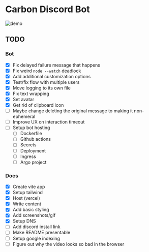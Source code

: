 # Carbon Discord Bot

![demo](recordings/demo.gif)

## TODO

### Bot

- [x] Fix delayed failure message that happens
- [x] Fix weird `node --watch` deadlock
- [x] Add additional customization options
- [x] Test/fix flow with multiple users
- [x] Move logging to its own file
- [x] Fix text wrapping
- [x] Set avatar
- [x] Get rid of clipboard icon
- [ ] Maybe change deleting the original message to making it non-ephemeral
- [ ] Improve UX on interaction timeout
- [ ] Setup bot hosting
    - [ ] Dockerfile
    - [ ] Github actions
    - [ ] Secrets
    - [ ] Deployment
    - [ ] Ingress
    - [ ] Argo project

### Docs

- [x] Create vite app
- [x] Setup tailwind
- [x] Host (vercel)
- [x] Write content
- [x] Add basic styling
- [x] Add screenshots/gif
- [x] Setup DNS
- [ ] Add discord install link
- [ ] Make README presentable
- [ ] Setup google indexing
- [ ] Figure out why the video looks so bad in the browser
